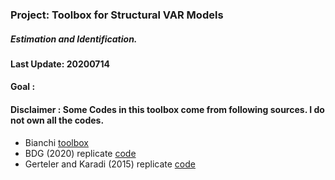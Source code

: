 ### Project: Toolbox for Structural VAR Models
##### Estimation and Identification.
#### Last Update: 20200714
#### Goal       : 
#### Disclaimer : Some Codes in this toolbox come from following sources. I do not own all the codes.
  * Bianchi [toolbox](https://github.com/ambropo/VAR-Toolbox)
  * BDG (2020) replicate [code](http://www.dew-becker.org/)
  * Gerteler and Karadi (2015) replicate [code](https://www.openicpsr.org/openicpsr/project/114082/version/V1/view?path=/openicpsr/114082/fcr:versions/V1/ReprFiles_GK_2013-0329&type=folder)
